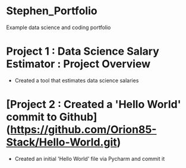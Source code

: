 # Stephen_Portfolio
Example data science and coding portfolio

# Project 1 : Data Science Salary Estimator : Project Overview
- Created a tool that estimates data science salaries 

# [Project 2 : Created a 'Hello World' commit to Github] (https://github.com/Orion85-Stack/Hello-World.git)
- Created an initial 'Hello World' file via Pycharm and commit it
